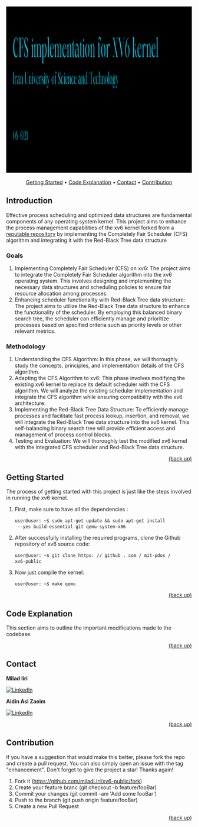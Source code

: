 <p align="center">  
  <img src="badges/Screenshot%20from%202023-12-04%2019-22-59.png" alt="image" width="700" height="450">
</p>

<p align="center">  
  <a href="#getting-started">Getting Started</a> • 
  <a href="#code-explanation">Code Explanation</a> •
  <a href="#contact">Contact</a> •
  <a href="#contribution"> Contribution</a>
</p>


## Introduction
Effective process scheduling and optimized data structures are fundamental components of any operating system kernel. This project aims to enhance the process management capabilities of the xv6 kernel forked from a [reputable repository](https://github.com/mit-pdos/xv6-public) by implementing the Completely Fair Scheduler (CFS) algorithm and integrating it with the Red-Black Tree data structure

### Goals

1. Implementing Completely Fair Scheduler (CFS) on xv6: The project aims to integrate the Completely Fair Scheduler algorithm into the xv6 operating system. This involves designing and implementing the necessary data structures and scheduling policies to ensure fair resource allocation among processes.
2. Enhancing scheduler functionality with Red-Black Tree data structure: The project aims to utilize the Red-Black Tree data structure to enhance the functionality of the scheduler. By employing this balanced binary search tree, the scheduler can efficiently manage and prioritize processes based on specified criteria such as priority levels or other relevant metrics.

### Methodology

1. Understanding the CFS Algorithm: In this phase, we will thoroughly study the concepts, principles, and implementation details of the CFS algorithm.
2. Adapting the CFS Algorithm to xv6: This phase involves modifying the existing xv6 kernel to replace its default scheduler with the CFS algorithm. We will analyze the existing scheduler implementation and integrate the CFS algorithm while ensuring compatibility with the xv6 architecture.
3. Implementing the Red-Black Tree Data Structure: To efficiently manage processes and facilitate fast process lookup, insertion, and removal, we will integrate the Red-Black Tree data structure into the xv6 kernel. This self-balancing binary search tree will provide efficient access and management of process control blocks.
4. Testing and Evaluation: We will thoroughly test the modified xv6 kernel with the integrated CFS scheduler and Red-Black Tree data structure.

<p align="right">
    <a href="#introduction">(back up)</a>
</p>

## Getting Started

The process of getting started with this project is just like the steps involved in running the xv6 kernel.

1. First, make sure to have all the dependencies :
   ```
   user@user: ~$ sudo apt-get update && sudo apt-get install
    --yes build-essential git qemu-system-x86
   ```
2. After successfully installing the required programs, clone the Github repository of xv6 source code:
    ```
    user@user: ~$ git clone https: // github . com / mit-pdos /
    xv6-public
    ```
3. Now just compile the kernel:
    ```
    user@user: ~$ make qemu
    ```
<p align="right">
    <a href="#introduction">(back up)</a>
</p>

## Code Explanation
This section aims to outline the important modifications made to the codebase.

<p align="right">
    <a href="#introduction">(back up)</a>
</p>

## Contact

**Milad liri**

[![LinkedIn](https://img.shields.io/badge/linkedin-%230077B5.svg?style=for-the-badge&logo=linkedin&logoColor=white)](https://www.linkedin.com/in/milad-liri/)

**Aidin Asl Zaeim**

[![LinkedIn](https://img.shields.io/badge/linkedin-%230077B5.svg?style=for-the-badge&logo=linkedin&logoColor=white)](https://www.linkedin.com/in/aidinzaeim/)

<p align="right">
    <a href="#introduction">(back up)</a>
</p>

## Contribution

If you have a suggestion that would make this better, please fork the repo and create a pull request. You can also simply open an issue with the tag "enhancement". Don't forget to give the project a star! Thanks again!

1. Fork it (https://github.com/miladLiri/xv6-public/fork)
2. Create your feature branc (git checkout -b feature/fooBar)
3. Commit your changes (git commit -am 'Add some fooBar')
4. Push to the branch (git push origin feature/fooBar)
5. Create a new Pull Request

<p align="right">
    <a href="#introduction">(back up)</a>
</p>
